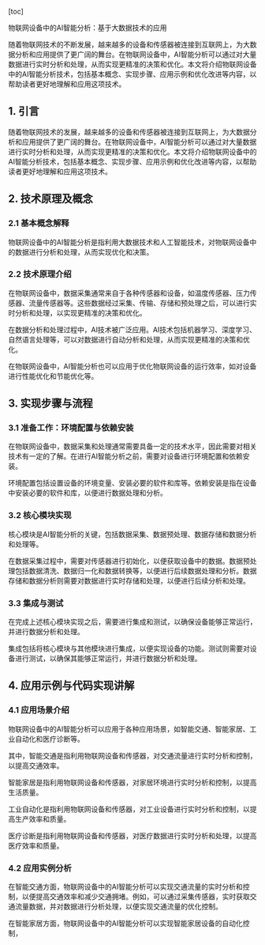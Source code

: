 
[toc]                    
                
                
物联网设备中的AI智能分析：基于大数据技术的应用

随着物联网技术的不断发展，越来越多的设备和传感器被连接到互联网上，为大数据分析和应用提供了更广阔的舞台。在物联网设备中，AI智能分析可以通过对大量数据进行实时分析和处理，从而实现更精准的决策和优化。本文将介绍物联网设备中的AI智能分析技术，包括基本概念、实现步骤、应用示例和优化改进等内容，以帮助读者更好地理解和应用这项技术。

## 1. 引言

随着物联网技术的发展，越来越多的设备和传感器被连接到互联网上，为大数据分析和应用提供了更广阔的舞台。在物联网设备中，AI智能分析可以通过对大量数据进行实时分析和处理，从而实现更精准的决策和优化。本文将介绍物联网设备中的AI智能分析技术，包括基本概念、实现步骤、应用示例和优化改进等内容，以帮助读者更好地理解和应用这项技术。

## 2. 技术原理及概念

### 2.1 基本概念解释

物联网设备中的AI智能分析是指利用大数据技术和人工智能技术，对物联网设备中的数据进行分析和处理，从而实现优化和决策。

### 2.2 技术原理介绍

在物联网设备中，数据采集通常来自于各种传感器和设备，如温度传感器、压力传感器、流量传感器等。这些数据经过采集、传输、存储和预处理之后，可以进行实时分析和处理，以实现更精准的决策和优化。

在数据分析和处理过程中，AI技术被广泛应用。AI技术包括机器学习、深度学习、自然语言处理等，可以对数据进行自动分析和处理，从而实现更精准的决策和优化。

在物联网设备中，AI智能分析也可以应用于优化物联网设备的运行效率，如对设备进行性能优化和节能优化等。

## 3. 实现步骤与流程

### 3.1 准备工作：环境配置与依赖安装

在物联网设备中，数据采集和处理通常需要具备一定的技术水平，因此需要对相关技术有一定的了解。在进行AI智能分析之前，需要对设备进行环境配置和依赖安装。

环境配置包括设置设备的环境变量、安装必要的软件和库等。依赖安装是指在设备中安装必要的软件和库，以便进行数据处理和分析。

### 3.2 核心模块实现

核心模块是AI智能分析的关键，包括数据采集、数据预处理、数据存储和数据分析和处理等。

在数据采集过程中，需要对传感器进行初始化，以便获取设备中的数据。数据预处理包括数据清洗、数据归一化和数据转换等，以便进行后续数据处理和分析。数据存储和数据分析则需要对数据进行实时存储和处理，以便进行后续分析和处理。

### 3.3 集成与测试

在完成上述核心模块实现之后，需要进行集成和测试，以确保设备能够正常运行，并进行数据分析和处理。

集成包括将核心模块与其他模块进行集成，以便实现设备的功能。测试则需要对设备进行测试，以确保其能够正常运行，并进行数据分析和处理。

## 4. 应用示例与代码实现讲解

### 4.1 应用场景介绍

物联网设备中的AI智能分析可以应用于各种应用场景，如智能交通、智能家居、工业自动化和医疗诊断等。

其中，智能交通是指利用物联网设备和传感器，对交通流量进行实时分析和控制，以提高交通效率。

智能家居是指利用物联网设备和传感器，对家居环境进行实时分析和控制，以提高生活质量。

工业自动化是指利用物联网设备和传感器，对工业设备进行实时分析和控制，以提高生产效率和质量。

医疗诊断是指利用物联网设备和传感器，对医疗数据进行实时分析和处理，以提高医疗效率和质量。

### 4.2 应用实例分析

在智能交通方面，物联网设备中的AI智能分析可以实现交通流量的实时分析和控制，以便提高交通效率和减少交通拥堵。例如，可以通过采集传感器，实时获取交通流量数据，并对数据进行分析处理，以便实现交通流量的优化控制。

在智能家居方面，物联网设备中的AI智能分析可以实现智能家居设备的自动化控制，

